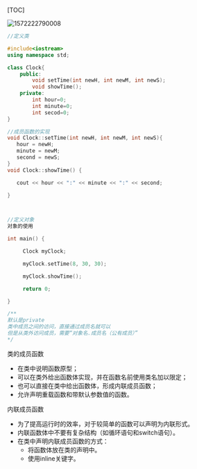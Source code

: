 [TOC]


![1572222790008](E:\git-workspace\note\images\c++\1572222790008.png)


```c++
//定义类

#include<iostream>
using namespace std;

class Clock{
    public:
    	void setTime(int newH, int newM, int newS);
    	void showTime();
    private:
    	int hour=0;
    	int minute=0;
    	int secod=0;
}

//成员函数的实现
void Clock::setTime(int newH, int newM, int newS){
   hour = newH;
   minute = newM;
   second = newS;
}
void Clock::showTime() {

   cout << hour << ":" << minute << ":" << second;

}



//定义对象
对象的使用

int main() {

     Clock myClock;

     myClock.setTime(8, 30, 30);

     myClock.showTime();

     return 0;

}

```

```c++
/**
默认是private
类中成员之间的访问，直接通过成员名就可以
但是从类外访问成员，需要“对象名.成员名（公有成员）”
*/
```

类的成员函数

* 在类中说明函数原型；
* 可以在类外给出函数体实现，并在函数名前使用类名加以限定；
* 也可以直接在类中给出函数体，形成内联成员函数；
* 允许声明重载函数和带默认参数值的函数。

内联成员函数

* 为了提高运行时的效率，对于较简单的函数可以声明为内联形式。
* 内联函数体中不要有复杂结构（如循环语句和switch语句）。
* 在类中声明内联成员函数的方式：
  * 将函数体放在类的声明中。
  * 使用inline关键字。





